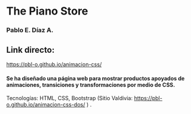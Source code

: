 # The Piano Store
### Pablo E. Díaz A.
## Link directo:
https://pbl-o.github.io/animacion-css/

#### Se ha diseñado una página web para mostrar productos apoyados de animaciones, transiciones y transformaciones por medio de CSS.
Tecnologías:
HTML, CSS, Bootstrap (Sitio Valdivia: https://pbl-o.github.io/animacion-css-dos/ ) .